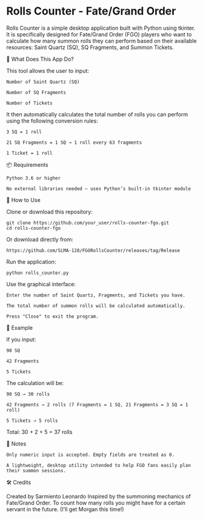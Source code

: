 # Rolls Counter - Fate/Grand Order

Rolls Counter is a simple desktop application built with Python using tkinter. It is specifically designed for Fate/Grand Order (FGO) players who want to calculate how many summon rolls they can perform based on their available resources: Saint Quartz (SQ), SQ Fragments, and Summon Tickets.

🧠 What Does This App Do?

This tool allows the user to input:

    Number of Saint Quartz (SQ)

    Number of SQ Fragments

    Number of Tickets

It then automatically calculates the total number of rolls you can perform using the following conversion rules:

    3 SQ = 1 roll

    21 SQ Fragments = 1 SQ → 1 roll every 63 fragments

    1 Ticket = 1 roll

📦 Requirements

    Python 3.6 or higher

    No external libraries needed — uses Python’s built-in tkinter module

🚀 How to Use

 Clone or download this repository:

    git clone https://github.com/your_user/rolls-counter-fgo.git
    cd rolls-counter-fgo

 Or download directly from:
 
    https://github.com/SLMA-128/FGORollsCounter/releases/tag/Release

Run the application:

    python rolls_counter.py

Use the graphical interface:

    Enter the number of Saint Quartz, Fragments, and Tickets you have.

    The total number of summon rolls will be calculated automatically.

    Press "Close" to exit the program.

🧮 Example

If you input:

    90 SQ

    42 Fragments

    5 Tickets

The calculation will be:

    90 SQ → 30 rolls

    42 Fragments → 2 rolls (7 Fragments = 1 SQ, 21 Fragments = 3 SQ = 1 roll)

    5 Tickets → 5 rolls

Total: 30 + 2 + 5 = 37 rolls

📌 Notes

    Only numeric input is accepted. Empty fields are treated as 0.

    A lightweight, desktop utility intended to help FGO fans easily plan their summon sessions.

🛠️ Credits

Created by Sarmiento Leonardo
Inspired by the summoning mechanics of Fate/Grand Order. To count how many rolls you might have for a certain servant in the future. (I'll get Morgan this time!)
